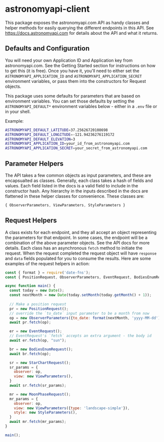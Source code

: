 # astronomyapi-client

This package exposes the astronomyapi.com API as handy classes and helper methods for easily querying the different endpoints
in this API.  See https://docs.astronomyapi.com for details about the API and what it returns.

## Defaults and Configuration

You will need your own Application ID and Application key from astronomyapi.com.  See the Getting Started section for instructions on how to get this (it is free).  Once you have it, you'll need to either set the `ASTRONOMYAPI_APPLICATION_ID` and `ASTRONOMYAPI_APPLICATION_SECRET` environment variables, or pass them into the constructors for Request objects.

This package uses some defaults for parameters that are based on environment variables.  You can set those defaults by setting the `ASTRONOMYAPI_DEFAULT*` environment variables below - either in a `.env` file or in your shell.  

Example:

```sh
ASTRONOMYAPI_DEFAULT_LATITUDE=37.25626720108698
ASTRONOMYAPI_DEFAULT_LONGITUDE=-121.94236276119172
ASTRONOMYAPI_DEFAULT_ELEVATION=3
ASTRONOMYAPI_APPLICATION_ID=your_id_from_astronomyapi.com
ASTRONOMYAPI_APPLICATION_SECRET=your_secret_from_astronomyapi.com
```

## Parameter Helpers

The API takes a few common objects as input parameters, and these are encapsualted as classes.  Generally, each class takes a hash of fields and values.  Each field listed in the docs is a valid field to include in the constructor hash.  Any hierarchy in the inputs described in the docs are flattened in these helper classes for convenience.  These classes are:

```js
{ ObserverParameters, ViewParameters, StyleParameters }
```


## Request Helpers

A class exists for each endpoint, and they all accept an object representing the parameters for that endpoint.  In some cases, the
endpoint will be a combination of the above parameter objects.  See the API docs for more details.  Each class has an asynchronous `fetch` method to initiate the request.  When the request completed the request object will have `response` and `data` fields populated for you to consume the results.  Here are some examples of the 
request helpers in action:

```js
const { format } = require('date-fns');
const { PositionRequest, ObserverParameters, EventRequest, BodiesEnumRequest, StarChartRequest, ViewParameters, MoonPhaseRequest, StyleParameters } = require('astronomyapi-client');

async function main() {
  const today = new Date();
  const nextMonth = new Date(today.setMonth(today.getMonth() + 1));
  
  // Make a position request
  pr = new PositionRequest();
  // override the `to_date` input parameter to be a month from now
  op = new ObserverParameters({to_date: format(nextMonth, 'yyyy-MM-dd')});
  await pr.fetch(op);

  er = new EventRequest();
  // EventRequest's `fetch` accepts an extra argument - the body id
  await er.fetch(op, "sun");

  br = new BodiesEnumRequest();
  await br.fetch(op);

  sr = new StarChartRequest();
  sr_params = {
    observer: op,
    view: new ViewParameters(),
  }
  await sr.fetch(sr_params);

  mr = new MoonPhaseRequest();
  mr_params = {
    observer: op,
    view: new ViewParameters({type: 'landscape-simple'}),
    style: new StyleParameters(),
  }
  await mr.fetch(mr_params);
}

main();

```